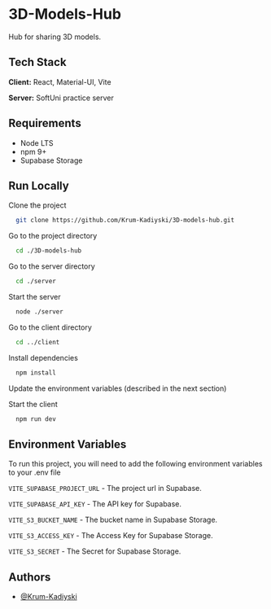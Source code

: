 # 3D-Models-Hub

Hub for sharing 3D models.

## Tech Stack

**Client:** React, Material-UI, Vite

**Server:** SoftUni practice server

## Requirements

- Node LTS
- npm 9+
- Supabase Storage

## Run Locally

Clone the project

```bash
  git clone https://github.com/Krum-Kadiyski/3D-models-hub.git
```

Go to the project directory

```bash
  cd ./3D-models-hub
```

Go to the server directory

```bash
  cd ./server
```

Start the server

```bash
  node ./server
```

Go to the client directory

```bash
  cd ../client
```

Install dependencies

```bash
  npm install
```

Update the environment variables (described in the next section)

Start the client

```bash
  npm run dev
```

## Environment Variables

To run this project, you will need to add the following environment variables to your .env file

`VITE_SUPABASE_PROJECT_URL` - The project url in Supabase.

`VITE_SUPABASE_API_KEY` - The API key for Supabase.

`VITE_S3_BUCKET_NAME` - The bucket name in Supabase Storage.

`VITE_S3_ACCESS_KEY` - The Access Key for Supabase Storage.

`VITE_S3_SECRET` - The Secret for Supabase Storage.

## Authors

- [@Krum-Kadiyski](https://github.com/Krum-Kadiyski)
